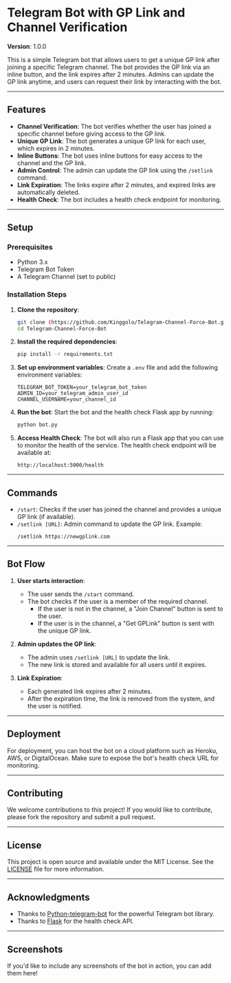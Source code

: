 # Telegram Bot with GP Link and Channel Verification

**Version**: 1.0.0

This is a simple Telegram bot that allows users to get a unique GP link after joining a specific Telegram channel. The bot provides the GP link via an inline button, and the link expires after 2 minutes. Admins can update the GP link anytime, and users can request their link by interacting with the bot.

---

## Features

- **Channel Verification**: The bot verifies whether the user has joined a specific channel before giving access to the GP link.
- **Unique GP Link**: The bot generates a unique GP link for each user, which expires in 2 minutes.
- **Inline Buttons**: The bot uses inline buttons for easy access to the channel and the GP link.
- **Admin Control**: The admin can update the GP link using the `/setlink` command.
- **Link Expiration**: The links expire after 2 minutes, and expired links are automatically deleted.
- **Health Check**: The bot includes a health check endpoint for monitoring.

---

## Setup

### Prerequisites

- Python 3.x
- Telegram Bot Token
- A Telegram Channel (set to public)

### Installation Steps

1. **Clone the repository**:
    ```bash
    git clone (https://github.com/Kinggolo/Telegram-Channel-Force-Bot.git)
    cd Telegram-Channel-Force-Bot
    ```

2. **Install the required dependencies**:
    ```bash
    pip install -r requirements.txt
    ```

3. **Set up environment variables**:
    Create a `.env` file and add the following environment variables:
    ```
    TELEGRAM_BOT_TOKEN=your_telegram_bot_token
    ADMIN_ID=your_telegram_admin_user_id
    CHANNEL_USERNAME=your_channel_id
    ```

4. **Run the bot**:
    Start the bot and the health check Flask app by running:
    ```bash
    python bot.py
    ```

5. **Access Health Check**:
    The bot will also run a Flask app that you can use to monitor the health of the service. The health check endpoint will be available at:
    ```
    http://localhost:5000/health
    ```

---

## Commands

- `/start`: Checks if the user has joined the channel and provides a unique GP link (if available).
- `/setlink [URL]`: Admin command to update the GP link. Example:
    ```
    /setlink https://newgplink.com
    ```

---

## Bot Flow

1. **User starts interaction**:
   - The user sends the `/start` command.
   - The bot checks if the user is a member of the required channel.
     - If the user is not in the channel, a "Join Channel" button is sent to the user.
     - If the user is in the channel, a "Get GPLink" button is sent with the unique GP link.

2. **Admin updates the GP link**:
   - The admin uses `/setlink [URL]` to update the link.
   - The new link is stored and available for all users until it expires.

3. **Link Expiration**:
   - Each generated link expires after 2 minutes.
   - After the expiration time, the link is removed from the system, and the user is notified.

---

## Deployment

For deployment, you can host the bot on a cloud platform such as Heroku, AWS, or DigitalOcean. Make sure to expose the bot's health check URL for monitoring.

---

## Contributing

We welcome contributions to this project! If you would like to contribute, please fork the repository and submit a pull request.

---

## License

This project is open source and available under the MIT License. See the [LICENSE](LICENSE) file for more information.

---

## Acknowledgments

- Thanks to [Python-telegram-bot](https://github.com/python-telegram-bot/python-telegram-bot) for the powerful Telegram bot library.
- Thanks to [Flask](https://flask.palletsprojects.com/) for the health check API.

---

## Screenshots

If you'd like to include any screenshots of the bot in action, you can add them here!
